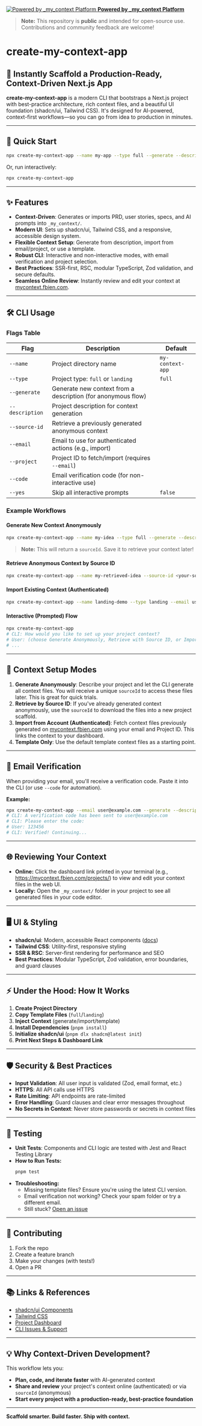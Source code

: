 [![Powered by _my_context Platform](https://mycontext.fbien.com/favicon.ico) **Powered by _my_context Platform**](https://mycontext.fbien.com)

> **Note:** This repository is **public** and intended for open-source use. Contributions and community feedback are welcome!

# create-my-context-app

## 🚀 Instantly Scaffold a Production-Ready, Context-Driven Next.js App

**create-my-context-app** is a modern CLI that bootstraps a Next.js project with best-practice architecture, rich context files, and a beautiful UI foundation (shadcn/ui, Tailwind CSS). It's designed for AI-powered, context-first workflows—so you can go from idea to production in minutes.

---

## 🏁 Quick Start

```sh
npx create-my-context-app --name my-app --type full --generate --description "A SaaS for AI-driven project management."
```

Or, run interactively:

```sh
npx create-my-context-app
```

---

## ✨ Features

- **Context-Driven**: Generates or imports PRD, user stories, specs, and AI prompts into `_my_context/`.
- **Modern UI**: Sets up shadcn/ui, Tailwind CSS, and a responsive, accessible design system.
- **Flexible Context Setup**: Generate from description, import from email/project, or use a template.
- **Robust CLI**: Interactive and non-interactive modes, with email verification and project selection.
- **Best Practices**: SSR-first, RSC, modular TypeScript, Zod validation, and secure defaults.
- **Seamless Online Review**: Instantly review and edit your context at [mycontext.fbien.com](https://mycontext.fbien.com).

---

## 🛠️ CLI Usage

### Flags Table

| Flag           | Description                                              | Default              |
|----------------|----------------------------------------------------------|----------------------|
| `--name`       | Project directory name                                   | `my-context-app`     |
| `--type`       | Project type: `full` or `landing`                        | `full`               |
| `--generate`   | Generate new context from a description (for anonymous flow) |                    |
| `--description`| Project description for context generation               |                      |
| `--source-id`  | Retrieve a previously generated anonymous context        |                      |
| `--email`      | Email to use for authenticated actions (e.g., import)    |                      |
| `--project`    | Project ID to fetch/import (requires `--email`)          |                      |
| `--code`       | Email verification code (for non-interactive use)        |                      |
| `--yes`        | Skip all interactive prompts                             | `false`              |

### Example Workflows

#### Generate New Context Anonymously
```sh
npx create-my-context-app --name my-idea --type full --generate --description "A platform for sharing creative prompts."
```
> **Note:** This will return a `sourceId`. Save it to retrieve your context later!

#### Retrieve Anonymous Context by Source ID
```sh
npx create-my-context-app --name my-retrieved-idea --source-id <your-source-id>
```

#### Import Existing Context (Authenticated)
```sh
npx create-my-context-app --name landing-demo --type landing --email user@example.com --project <project-id>
```

#### Interactive (Prompted) Flow
```sh
npx create-my-context-app
# CLI: How would you like to set up your project context?
# User: (choose Generate Anonymously, Retrieve with Source ID, or Import from Account)
# ...
```

---

## 🧩 Context Setup Modes

1.  **Generate Anonymously**: Describe your project and let the CLI generate all context files. You will receive a unique `sourceId` to access these files later. This is great for quick trials.
2.  **Retrieve by Source ID**: If you've already generated context anonymously, use the `sourceId` to download the files into a new project scaffold.
3.  **Import from Account (Authenticated)**: Fetch context files previously generated on [mycontext.fbien.com](https://mycontext.fbien.com) using your email and Project ID. This links the context to your dashboard.
4.  **Template Only**: Use the default template context files as a starting point.

---

## 🔑 Email Verification

When providing your email, you'll receive a verification code. Paste it into the CLI (or use `--code` for automation).

**Example:**
```sh
npx create-my-context-app --email user@example.com --generate --description "..."
# CLI: A verification code has been sent to user@example.com
# CLI: Please enter the code:
# User: 123456
# CLI: Verified! Continuing...
```

---

## 🌐 Reviewing Your Context

- **Online:** Click the dashboard link printed in your terminal (e.g., [https://mycontext.fbien.com/projects/<project-id>](https://mycontext.fbien.com/projects/<project-id>)) to view and edit your context files in the web UI.
- **Locally:** Open the `_my_context/` folder in your project to see all generated files in your code editor.

---

## 🖥️ UI & Styling

- **shadcn/ui**: Modern, accessible React components ([docs](https://ui.shadcn.com/docs/components))
- **Tailwind CSS**: Utility-first, responsive styling
- **SSR & RSC**: Server-first rendering for performance and SEO
- **Best Practices**: Modular TypeScript, Zod validation, error boundaries, and guard clauses

---

## ⚡ Under the Hood: How It Works

1. **Create Project Directory**
2. **Copy Template Files** (`full`/`landing`)
3. **Inject Context** (generate/import/template)
4. **Install Dependencies** (`pnpm install`)
5. **Initialize shadcn/ui** (`pnpm dlx shadcn@latest init`)
6. **Print Next Steps & Dashboard Link**

---

## 🛡️ Security & Best Practices

- **Input Validation**: All user input is validated (Zod, email format, etc.)
- **HTTPS**: All API calls use HTTPS
- **Rate Limiting**: API endpoints are rate-limited
- **Error Handling**: Guard clauses and clear error messages throughout
- **No Secrets in Context**: Never store passwords or secrets in context files

---

## 🧪 Testing

- **Unit Tests**: Components and CLI logic are tested with Jest and React Testing Library
- **How to Run Tests:**
  ```sh
  pnpm test
  ```
- **Troubleshooting:**
  - Missing template files? Ensure you're using the latest CLI version.
  - Email verification not working? Check your spam folder or try a different email.
  - Still stuck? [Open an issue](https://github.com/farajabien/create-my-context-app/issues)

---

## 🤝 Contributing

1. Fork the repo
2. Create a feature branch
3. Make your changes (with tests!)
4. Open a PR

---

## 📚 Links & References

- [shadcn/ui Components](https://ui.shadcn.com/docs/components)
- [Tailwind CSS](https://tailwindcss.com/docs/installation)
- [Project Dashboard](https://mycontext.fbien.com/projects)
- [CLI Issues & Support](https://github.com/farajabien/create-my-context-app/issues)

---

## 💡 Why Context-Driven Development?

This workflow lets you:
- **Plan, code, and iterate faster** with AI-generated context
- **Share and review** your project's context online (authenticated) or via `sourceId` (anonymous)
- **Start every project with a production-ready, best-practice foundation**

---

**Scaffold smarter. Build faster. Ship with context.**








